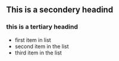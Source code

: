 ## This is a secondery headind
### this is a tertiary headind
* first item in list
* second item in the list
* third item in the list
